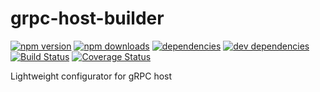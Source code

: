 # grpc-host-builder

[![npm version](https://badge.fury.io/js/grpc-host-builder.svg)](https://www.npmjs.com/package/grpc-host-builder)
[![npm downloads](https://img.shields.io/npm/dt/grpc-host-builder.svg)](https://www.npmjs.com/package/grpc-host-builder)
[![dependencies](https://img.shields.io/david/litichevskiydv/grpc-host-builder.svg)](https://www.npmjs.com/package/grpc-host-builder)
[![dev dependencies](https://img.shields.io/david/dev/litichevskiydv/grpc-host-builder.svg)](https://www.npmjs.com/package/grpc-host-builder)
[![Build Status](https://travis-ci.org/litichevskiydv/grpc-host-builder.svg?branch=master)](https://travis-ci.org/litichevskiydv/grpc-host-builder)
[![Coverage Status](https://coveralls.io/repos/github/litichevskiydv/grpc-host-builder/badge.svg?branch=master)](https://coveralls.io/github/litichevskiydv/grpc-host-builder?branch=master)

Lightweight configurator for gRPC host
